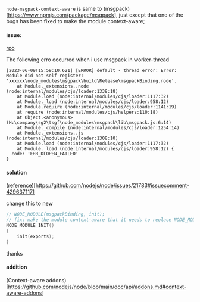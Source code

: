 `node-msgpack-context-aware` is same to (msgpack)[https://www.npmjs.com/package/msgpack], just except that one of the bugs has been fixed to make the module context-aware;

#### issue: 


[rpo](https://github.com/msgpack/msgpack-node/issues/60)

The following erro occurred when i use msgpack in worker-thread

```shell
[2023-06-09T15:59:10.621] [ERROR] default - thread error: Error: Module did not self-register: 'xxxxxx\node_modules\msgpack\build\Release\msgpackBinding.node'.
    at Module._extensions..node (node:internal/modules/cjs/loader:1338:18)
    at Module.load (node:internal/modules/cjs/loader:1117:32)
    at Module._load (node:internal/modules/cjs/loader:958:12)
    at Module.require (node:internal/modules/cjs/loader:1141:19)       
    at require (node:internal/modules/cjs/helpers:110:18)
    at Object.<anonymous> (H:\company\sg2\tsgf\node_modules\msgpack\lib\msgpack.js:6:14)
    at Module._compile (node:internal/modules/cjs/loader:1254:14)      
    at Module._extensions..js (node:internal/modules/cjs/loader:1308:10)
    at Module.load (node:internal/modules/cjs/loader:1117:32)
    at Module._load (node:internal/modules/cjs/loader:958:12) {        
  code: 'ERR_DLOPEN_FAILED'
}
```

#### solution

(reference)[https://github.com/nodejs/node/issues/21783#issuecomment-429637117]

change this to new
```C++
// NODE_MODULE(msgpackBinding, init);
// fix: make the module context-aware that it needs to reolace NODE_MODULE
NODE_MODULE_INIT()
{
    init(exports);
}
```

thanks 

#### addition

(Context-aware addons)[https://github.com/nodejs/node/blob/main/doc/api/addons.md#context-aware-addons]
